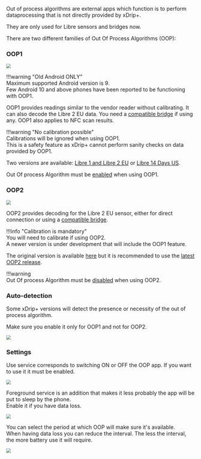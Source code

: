 Out of process algorithms are external apps which function is to perform dataprocessing that is not directly provided by xDrip+.

They are only used for Libre sensors and bridges now.

There are two different families of Out Of Process Algorithms (OOP):

### OOP1

<img src="../images/OOP_1.png" style="zoom:75%;" />

!!!warning  "Old Android ONLY"  
    Maximum supported Android version is 9.  
    Few Android 10 and above phones have been reported to be functioning with OOP1.

OOP1 provides readings similar to the vendor reader without calibrating. It can also decode the Libre 2 EU data. You need a [compatible bridge](../../install/libreBT/#libre-and-bridge) if using any. OOP1 also applies to NFC scan results.

!!!warning "No calibration possible"  
    Calibrations will be ignored when using OOP1.  
    This is a safety feature as xDrip+ cannot perform sanity checks on data provided by OOP1.

Two versions are available: [Libre 1 and Libre 2 EU](https://drive.google.com/open?id=13ERWcSVSFMLy9rhpbv5rArFrnDuAzriM) or [Libre 14 Days US](https://drive.google.com/open?id=172whZZYTyE_ZEuN0T-zhdMKhucy6jP-a).

Out Of process Algorithm must be [enabled](../misc/#out-of-process-algorithm) when using OOP1.

### OOP2

<img src="../images/OOP_2.png" style="zoom:75%;" />

OOP2 provides decoding for the Libre 2 EU sensor, either for direct connection or using a [compatible bridge](../../install/libreBT/#libre-and-bridge).

!!!info "Calibration is mandatory"  
    You will need to calibrate if using OOP2.  
    A newer version is under development that will include the OOP1 feature.

The original version is available [here](https://drive.google.com/uc?id=1aeWvBiFCidOhreCMoW1S0ARa5HvNNf2m&export=download) but it is recommended to use the [latest OOP2 release](https://drive.google.com/file/d/1cRfUDzFRnLUnsn6gKaC2cibZrIY1oIb-/view?usp=sharing).

!!!warning  
    Out Of process Algorithm must be [disabled](../misc/#out-of-process-algorithm) when using OOP2.

### Auto-detection

Some xDrip+ versions will detect the presence or necessity of the out of process algorithm.

Make sure you enable it only for OOP1 and not for OOP2.

<img src="../images/OOP_AD.png" style="zoom:75%;" />

### Settings

Use service corresponds to switching ON or OFF the OOP app. If you want to use it it must be enabled.

<img src="../images/OOP_UI1.png" style="zoom:75%;" />

Foreground service is an addition that makes it less probably the app will be put to sleep by the phone.  
Enable it if you have data loss.

<img src="../images/OOP_UI2.png" style="zoom:75%;" />

You can select the period at which OOP will make sure it's available.  
When having data loss you can reduce the interval. The less the interval, the more battery use it will require.

<img src="../images/OOP_UI3.png" style="zoom:75%;" />
